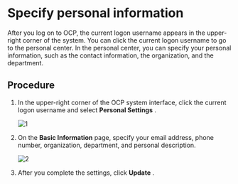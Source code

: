 # Specify personal information

After you log on to OCP, the current logon username appears in the upper-right corner of the system. You can click the current logon username to go to the personal center. In the personal center, you can specify your personal information, such as the contact information, the organization, and the department.

## Procedure

1. In the upper-right corner of the OCP system interface, click the current logon username and select **Personal Settings** . 

   ![1](https://help-static-aliyun-doc.aliyuncs.com/assets/img/en-US/7406798161/p260929.png)

2. On the **Basic Information** page, specify your email address, phone number, organization, department, and personal description.

    ![2](https://help-static-aliyun-doc.aliyuncs.com/assets/img/en-US/8406798161/p260932.png)

3. After you complete the settings, click **Update** .
